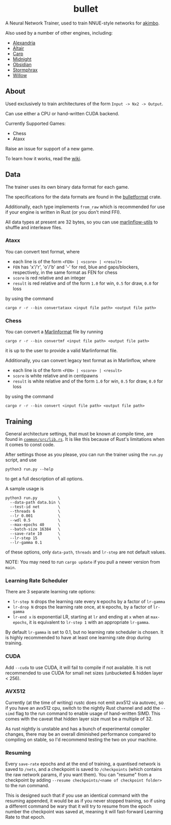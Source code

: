 <div align="center">

# bullet

</div>

A Neural Network Trainer, used to train NNUE-style networks for [akimbo](https://github.com/jw1912/akimbo).

Also used by a number of other engines, including:
- [Alexandria](https://github.com/PGG106/Alexandria)
- [Altair](https://github.com/Alex2262/AltairChessEngine)
- [Carp](https://github.com/dede1751/carp)
- [Midnight](https://github.com/archishou/MidnightChessEngine)
- [Obsidian](https://github.com/gab8192/Obsidian)
- [Stormphrax](https://github.com/Ciekce/Stormphrax)
- [Willow](https://github.com/Adam-Kulju/Willow)

## About

Used exclusively to train architectures of the form `Input -> Nx2 -> Output`.

Can use either a CPU or hand-written CUDA backend.

Currently Supported Games:
- Chess
- Ataxx

Raise an issue for support of a new game.

To learn how it works, read the [wiki](wiki.md).

## Data

The trainer uses its own binary data format for each game.

The specifications for the data formats are found in the [bulletformat](https://github.com/jw1912/bulletformat) crate.

Additionally, each type implements `from_raw` which is recommended for use if your engine is written in Rust (or you don't
mind FFI).

All data types at present are 32 bytes, so you can use [marlinflow-utils](https://github.com/jnlt3/marlinflow) to shuffle
and interleave files.

### Ataxx

You can convert text format, where
- each line is of the form `<FEN> | <score> | <result>`
- `FEN` has 'x'/'r', 'o'/'b' and '-' for red, blue and gaps/blockers, respectively, in the same format as FEN for chess
- `score` is red relative and an integer
- `result` is red relative and of the form `1.0` for win, `0.5` for draw, `0.0` for loss

by using the command
```
cargo r -r --bin convertataxx <input file path> <output file path>
```

### Chess

You can convert a [Marlinformat](https://github.com/jnlt3/marlinflow) file by running
```
cargo r -r --bin convertmf <input file path> <output file path>
```
it is up to the user to provide a valid Marlinformat file.

Additionally, you can convert legacy text format as in Marlinflow, where
- each line is of the form `<FEN> | <score> | <result>`
- `score` is white relative and in centipawns
- `result` is white relative and of the form `1.0` for win, `0.5` for draw, `0.0` for loss

by using the command
```
cargo r -r --bin convert <input file path> <output file path>
```

## Training

General architecture settings, that must be known at compile time, are found in [`common/src/lib.rs`](common/src/lib.rs).
It is like this because of Rust's limitations when it comes to const code.

After settings those as you please, you can run the trainer using the `run.py` script, and use
```
python3 run.py --help
```
to get a full description of all options.

A sample usage is
```
python3 run.py         \
  --data-path data.bin \
  --test-id net        \
  --threads 6          \
  --lr 0.001           \
  --wdl 0.5            \
  --max-epochs 40      \
  --batch-size 16384   \
  --save-rate 10       \
  --lr-step 15         \
  --lr-gamma 0.1
```

of these options, only `data-path`, `threads` and `lr-step` are not default values.

NOTE: You may need to run `cargo update` if you pull a newer version from `main`.

### Learning Rate Scheduler
There are 3 separate learning rate options:
- `lr-step N` drops the learning rate every `N` epochs by a factor of `lr-gamma`
- `lr-drop N` drops the learning rate once, at `N` epochs, by a factor of `lr-gamma`
- `lr-end x` is exponential LR, starting at `lr` and ending at `x` when at `max-epochs`,
it is equivalent to `lr-step 1` with an appropriate `lr-gamma`.

By default `lr-gamma` is set to 0.1, but no learning rate scheduler is chosen. It is highly
recommended to have at least one learning rate drop during training.

### CUDA

Add `--cuda` to use CUDA, it will fail to compile if not available.
It is not recommended to use CUDA for small net sizes (unbucketed & hidden layer < 256).

### AVX512

Currently (at the time of writing) rustc does not emit avx512 via autovec, so if you have an avx512 cpu, switch to the nightly
Rust channel and add the `--simd` flag to the run command to enable usage of hand-written SIMD.
This comes with the caveat that hidden layer size must be a multiple of 32.

As rust nightly is unstable
and has a bunch of experimental compiler changes, there may be an overall diminished performance compared
to compiling on stable, so I'd recommend testing the two on your machine.

### Resuming

Every `save-rate` epochs and at the end of training, a quantised network is saved to `/nets`, and a checkpoint
is saved to `/checkpoints` (which contains the raw network params, if you want them). You can "resume" from a checkpoint by
adding `--resume checkpoints/<name of checkpoint folder>` to the run command.

This is designed such that if you use an identical
command with the resuming appended, it would be as if you never stopped training, so if using a different command be wary that
it will try to resume from the epoch number the checkpoint was saved at, meaning it will fast-forward Learning Rate to that epoch.
